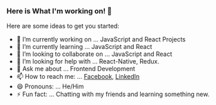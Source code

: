 ### Here is What I'm working on! 👋


Here are some ideas to get you started:

- 🔭 I’m currently working on ... JavaScript and React Projects
- 🌱 I’m currently learning ... JavaScript and React
- 👯 I’m looking to collaborate on ... JavaScript and React
- 🤔 I’m looking for help with ... React-Native, Redux.
- 💬 Ask me about ... Frontend Development
- 📫 How to reach me: ... [Facebook](https://www.facebook.com/ismamCSE), [LinkedIn](https://www.linkedin.com/in/md-injamul-ismam-9688b8210/)
- 😄 Pronouns: ... He/Him
- ⚡ Fun fact: ... Chatting with my friends and learning something new.

